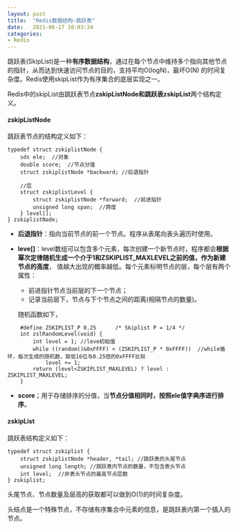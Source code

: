 ```yaml
---
layout: post
title:  "Redis数据结构-跳跃表"
date:   2021-06-17 10:03:34
categories: 
- Redis
---
```


跳跃表(SkipList)是一种**有序数据结构**，通过在每个节点中维持多个指向其他节点的指针，从而达到快速访问节点的目的，支持平均O(logN)，最坏O(N)
的时间复杂度。Redis使用skipList作为有序集合的底层实现之一。

Redis中的skipList由跳跃表节点**zskipListNode和跳跃表zskipList**两个结构定义。



#### zskipListNode

跳跃表节点的结构定义如下：

```
typedef struct zskiplistNode {
    sds ele;  //对象
    double score;  //节点分值
    struct zskiplistNode *backward; //后退指针
 
    //层
    struct zskiplistLevel {
        struct zskiplistNode *forward;  //前进指针
        unsigned long span;  //跨度
    } level[];
} zskiplistNode;
```

* **后退指针**：指向当前节点的前一个节点。程序从表尾向表头遍历时使用。
* **leve[]**：level数组可以包含多个元素，每次创建一个新节点时，程序都会**根据幂次定律随机生成一个介于1和ZSKIPLIST_MAXLEVEL之前的值，作为新建节点的高度**，
值越大出现的概率越低。每个元素标明节点的层，每个层有两个属性：
    * 前进指针节点当前层的下一个节点；
    * 记录当前层下，节点与下个节点之间的距离(相隔节点的数量)。

    随机函数如下，        
```
    #define ZSKIPLIST_P 0.25      /* Skiplist P = 1/4 */
    int zslRandomLevel(void) {
        int level = 1; //leve初始值
        while ((random()&0xFFFF) < (ZSKIPLIST_P * 0xFFFF))  //while循环，每次生成的随机数，取低16位与0.25倍的0xFFFF比较
            level += 1;
        return (level<ZSKIPLIST_MAXLEVEL) ? level : ZSKIPLIST_MAXLEVEL;
    }
```    

* **score**；用于存储排序的分值，当**节点分值相同时，按照ele值字典序进行排序**。



#### zskipList

跳跃表结构定义如下：

```
typedef struct zskiplist {
    struct zskiplistNode *header, *tail; //跳跃表的头尾节点
    unsigned long length; //跳跃表内节点的数量，不包含表头节点
    int level;  //非表头节点的最高节点层数
} zskiplist;
```
头尾节点、节点数量及层高的获取都可以做到O(1)的时间复杂度。

头结点是一个特殊节点，不存储有序集合中元素的信息，是跳跃表内第一个插入的节点。







